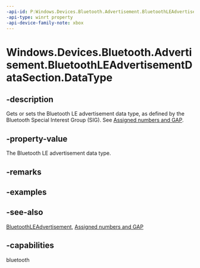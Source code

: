 ```yaml
---
-api-id: P:Windows.Devices.Bluetooth.Advertisement.BluetoothLEAdvertisementDataSection.DataType
-api-type: winrt property
-api-device-family-note: xbox
---
```


<!-- Property syntax
public byte DataType { get;  set; }
-->

# Windows.Devices.Bluetooth.Advertisement.BluetoothLEAdvertisementDataSection.DataType

## -description
Gets or sets the Bluetooth LE advertisement data type, as defined by the Bluetooth Special Interest Group (SIG). See [Assigned numbers and GAP](https://www.bluetooth.com/specifications/assigned-numbers/generic-access-profile/).

## -property-value
The Bluetooth LE advertisement data type.

## -remarks

## -examples

## -see-also
[BluetoothLEAdvertisement](bluetoothleadvertisement.md), [Assigned numbers and GAP](https://www.bluetooth.com/specifications/assigned-numbers/generic-access-profile/)

## -capabilities
bluetooth